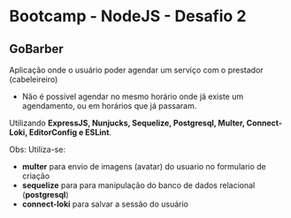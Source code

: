 # Bootcamp - NodeJS - Desafio 2

## GoBarber

Aplicação onde o usuário poder agendar um serviço com o prestador (cabeleireiro)

- Não é possivel agendar no mesmo horário onde já existe um agendamento, ou em horários que já passaram.

Utilizando **ExpressJS, Nunjucks, Sequelize, Postgresql, Multer, Connect-Loki, EditorConfig e ESLint**.

Obs: Utiliza-se:

- **multer** para envio de imagens (avatar) do usuario no formulario de criação
- **sequelize** para para manipulação do banco de dados relacional (**postgresql**)
- **connect-loki** para salvar a sessão do usuário
